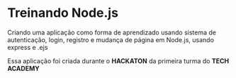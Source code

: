 # Treinando Node.js

Criando uma aplicação como forma de aprendizado usando sistema de autenticação, login, registro e mudança de página em Node.js, usando express e .ejs

Essa aplicação foi criada durante o <b>HACKATON</b> da primeira turma do <b>TECH ACADEMY</b>
